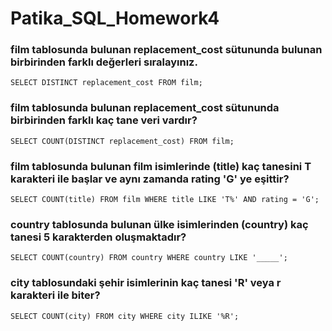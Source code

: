 # Patika_SQL_Homework4

### film tablosunda bulunan replacement_cost sütununda bulunan birbirinden farklı değerleri sıralayınız.

``` SELECT DISTINCT replacement_cost FROM film; ```

### film tablosunda bulunan replacement_cost sütununda birbirinden farklı kaç tane veri vardır?

``` SELECT COUNT(DISTINCT replacement_cost) FROM film; ```

### film tablosunda bulunan film isimlerinde (title) kaç tanesini T karakteri ile başlar ve aynı zamanda rating 'G' ye eşittir?

``` SELECT COUNT(title) FROM film WHERE title LIKE 'T%' AND rating = 'G'; ```

### country tablosunda bulunan ülke isimlerinden (country) kaç tanesi 5 karakterden oluşmaktadır?

``` SELECT COUNT(country) FROM country WHERE country LIKE '_____'; ```


### city tablosundaki şehir isimlerinin kaç tanesi 'R' veya r karakteri ile biter?

``` SELECT COUNT(city) FROM city WHERE city ILIKE '%R'; ```
